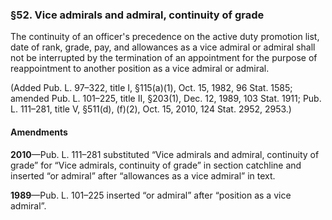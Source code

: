 ### §52. Vice admirals and admiral, continuity of grade ###

The continuity of an officer's precedence on the active duty promotion list, date of rank, grade, pay, and allowances as a vice admiral or admiral shall not be interrupted by the termination of an appointment for the purpose of reappointment to another position as a vice admiral or admiral.

(Added Pub. L. 97–322, title I, §115(a)(1), Oct. 15, 1982, 96 Stat. 1585; amended Pub. L. 101–225, title II, §203(1), Dec. 12, 1989, 103 Stat. 1911; Pub. L. 111–281, title V, §511(d), (f)(2), Oct. 15, 2010, 124 Stat. 2952, 2953.)

#### Amendments ####

**2010**—Pub. L. 111–281 substituted “Vice admirals and admiral, continuity of grade” for “Vice admirals, continuity of grade” in section catchline and inserted “or admiral” after “allowances as a vice admiral” in text.

**1989**—Pub. L. 101–225 inserted “or admiral” after “position as a vice admiral”.